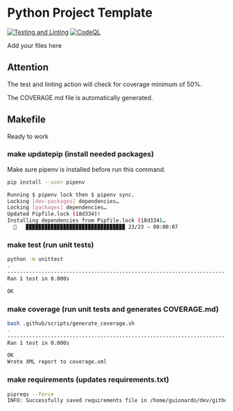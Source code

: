# Python Project Template

[![Testing and Linting](https://github.com/guionardo/python-template/actions/workflows/python_test_and_lint.yml/badge.svg)](https://github.com/guionardo/python-template/actions/workflows/python_test_and_lint.yml)
[![CodeQL](https://github.com/guionardo/python-template/actions/workflows/codeql-analysis.yml/badge.svg)](https://github.com/guionardo/python-template/actions/workflows/codeql-analysis.yml)

Add your files here

## Attention

The test and linting action will check for coverage minimum of 50%.

The COVERAGE.md file is automatically generated.

## Makefile

Ready to work

### make updatepip (install needed packages)

Make sure pipenv is installed before run this command. 

```bash
pip install --user pipenv
```

```bash
Running $ pipenv lock then $ pipenv sync.
Locking [dev-packages] dependencies…
Locking [packages] dependencies…
Updated Pipfile.lock (18d334)!
Installing dependencies from Pipfile.lock (18d334)…
  🐍   ▉▉▉▉▉▉▉▉▉▉▉▉▉▉▉▉▉▉▉▉▉▉▉▉▉▉▉▉▉▉▉▉ 23/23 — 00:00:07
```


### make test (run unit tests)

```bash
python -m unittest
.
----------------------------------------------------------------------
Ran 1 test in 0.000s

OK
```

### make coverage (run unit tests and generates COVERAGE.md)

```bash
bash .github/scripts/generate_coverage.sh
.
----------------------------------------------------------------------
Ran 1 test in 0.000s

OK
Wrote XML report to coverage.xml
```

### make requirements (updates requirements.txt)

```bash
pipreqs --force
INFO: Successfully saved requirements file in /home/guionardo/dev/github.com/guionardo/python-template/requirements.txt
```
